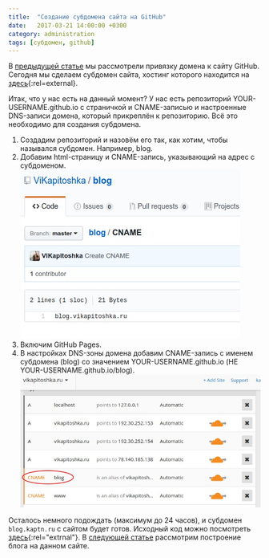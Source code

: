 ```yaml
---
title:  "Создание субдомена сайта на GitHub"
date:   2017-03-21 14:00:00 +0300
category: administration
tags: [субдомен, github]
---
```


В [предыдущей статье](life/site-on-github.html) мы рассмотрели привязку домена к сайту GitHub. Сегодня мы сделаем субдомен сайта, хостинг которого находится на [здесь](https://github.com/kaptn3/blog){:rel=external}.

Итак, что у нас есть на данный момент? У нас есть репозиторий YOUR-USERNAME.github.io с страничкой и CNAME-записью и настроенные DNS-записи домена, который прикреплён к репозиторию. Всё это необходимо для создания субдомена.
<!--more-->

1. Создадим репозиторий и назовём его так, как хотим, чтобы назывался субдомен. Например, blog.
2. Добавим html-страницу и CNAME-запись, указывающий на адрес с субдоменом.![Добавление html-страницы](/img/7.jpg)
3. Включим GitHub Pages.
4. В настройках DNS-зоны домена добавим CNAME-запись с именем субдомена (blog) со значением YOUR-USERNAME.github.io (НЕ YOUR-USERNAME.github.io/blog).![Добавление CNAME-записи](/img/8.jpg)

Осталось немного подождать (максимум до 24 часов), и субдомен `blog.kaptn.ru` с сайтом будет готов. Исходный код можно посмотреть [здесь](https://github.com/kaptn3/blog){:rel="extrnal"}. В [следующей статье](/life/2017/blog-1.html) рассмотрим построение блога на данном сайте.
